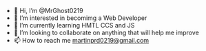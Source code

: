 - 👋 Hi, I’m @MrGhost0219
- 👀 I’m interested in becomimg a Web Developer
- 🌱 I’m currently learning HMTL CCS and JS
- 💞️ I’m looking to collaborate on anything that will help me improve
- 📫 How to reach me martinprd0219@gmail.com

<!---
MrGhost0219/MrGhost0219 is a ✨ special ✨ repository because its `README.md` (this file) appears on your GitHub profile.
You can click the Preview link to take a look at your changes.
--->
